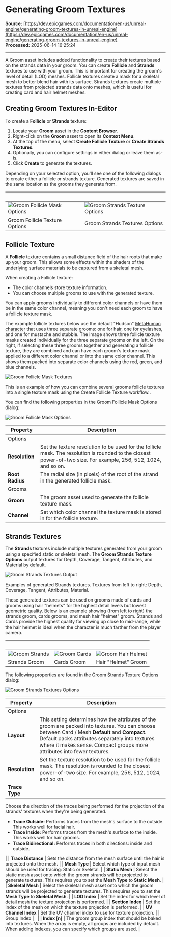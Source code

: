 # Generating Groom Textures

**Source:** [https://dev.epicgames.com/documentation/en-us/unreal-engine/generating-groom-textures-in-unreal-engine](https://dev.epicgames.com/documentation/en-us/unreal-engine/generating-groom-textures-in-unreal-engine)  
**Processed:** 2025-06-14 16:25:24

---

A Groom asset includes added functionality to create their textures based on the strands data in your groom. You can create **Follicle** and **Strands** textures to use with your groom. This is important for creating the groom's level of detail (LOD) meshes. Follicle textures create a mask for a skeletal mesh to better blend hair with its surface. Strands textures create multiple textures from projected strands data onto meshes, which is useful for creating card and hair helmet meshes.

## Creating Groom Textures In-Editor

To create a **Follicle** or **Strands** texture:

1.  Locate your **Groom** asset in the **Content Browser**.
2.  Right-click on the **Groom** asset to open its **Context Menu**.
3.  At the top of the menu, select **Create Follicle Texture** or **Create Strands Textures**.
4.  Optionally, you can configure settings in either dialog or leave them as-is.
5.  Click **Create** to generate the textures.

Depending on your selected option, you'll see one of the following dialogs to create either a follicle or strands texture. Generated textures are saved in the same location as the grooms they generate from.

|   |   |
| --- | --- |
| ![Groom Follicle Mask Options](https://d1iv7db44yhgxn.cloudfront.net/documentation/images/feb46b26-3fb8-4a13-90eb-b147e82f1f51/groom-follicle-mask-options.png) | ![Groom Strands Texture Options](https://d1iv7db44yhgxn.cloudfront.net/documentation/images/6d6ac2e4-d2fe-498e-afda-561e2fa20cff/groom-strands-texture-options.png) |
| Groom Follicle Texture Options | Groom Strands Textures Options |

## Follicle Texture

A **Follicle** texture contains a small distance field of the hair roots that make up your groom. This allows some effects within the shaders of the underlying surface materials to be captured from a skeletal mesh.

When creating a Follicle texture:

-   The color channels store texture information.
-   You can choose multiple grooms to use with the generated texture.

You can apply grooms individually to different color channels or have them be in the same color channel, meaning you don't need each groom to have a follicle texture mask.

The example follicle textures below use the default "Hudson" [MetaHuman character](https://www.unrealengine.com/metahuman) that uses three separate grooms: one for hair, one for eyelashes, and one for mustache and stubble. The image shows three follicle texture masks created individually for the three separate grooms on the left. On the right, if selecting these three grooms together and generating a follicle texture, they are combined and can have each groom's texture mask applied to a different color channel or into the same color channel. This shows them packed into separate color channels using the red, green, and blue channels.

![Groom Follicle Mask Textures](https://d1iv7db44yhgxn.cloudfront.net/documentation/images/df83c0ba-fce3-4def-b757-618383d7b346/groom-follicle-mask-output.png)

This is an example of how you can combine several grooms follicle textures into a single texture mask using the Create Follicle Texture workflow..

You can find the following properties in the Groom Follicle Mask Options dialog:

![Groom Follicle Mask Options](https://d1iv7db44yhgxn.cloudfront.net/documentation/images/73fa372c-1d6b-4308-b972-01a404381a3c/groom-follicle-mask-options.png)

| Property | Description |
| --- | --- |
| Options |   |
| **Resolution** | Set the texture resolution to be used for the follicle mask. The resolution is rounded to the closest power-of-two size. For example, 256, 512, 1024, and so on. |
| **Root Radius** | The radial size (in pixels) of the root of the strand in the generated follicle mask. |
| Grooms |   |
| **Groom** | The groom asset used to generate the follicle texture mask. |
| **Channel** | Set which color channel the texture mask is stored in for the follicle texture. |

## Strands Textures

The **Strands** textures include multiple textures generated from your groom using a specified static or skeletal mesh. The **Groom Strands Texture Options** output textures for Depth, Coverage, Tangent, Attributes, and Material by default.

![Groom Strands Textures Output](https://d1iv7db44yhgxn.cloudfront.net/documentation/images/6dbd73f4-8298-4d10-be2d-f295d5ee64ba/groom-strands-textures-output.png)

Examples of generated Strands textures. Textures from left to right: Depth, Coverage, Tangent, Attributes, Material.

These generated textures can be used on grooms made of cards and grooms using hair "helmets" for the highest detail levels but lowest geometric quality. Below is an example showing (from left to right) the strands groom, cards grooms, and mesh hair "helmet" groom. Strands and Cards provide the highest quality for viewing up close to mid-range, while the hair helmet is ideal when the character is much farther from the player camera.

|   |   |   |
| --- | --- | --- |
| ![Groom Strands](https://d1iv7db44yhgxn.cloudfront.net/documentation/images/61d32ff9-f066-4215-bd78-92826570317f/groom-strands.png) | ![Groom Cards](https://d1iv7db44yhgxn.cloudfront.net/documentation/images/4a70fd03-fac1-4718-8e52-974fd4119d04/groom-cards.png) | ![Groom Hair Helmet](https://d1iv7db44yhgxn.cloudfront.net/documentation/images/0c218ecd-ce43-415f-9353-3c163ac24b27/groom-hair-helmet.png) |
| Strands Groom | Cards Groom | Hair "Helmet" Groom |

The following properties are found in the Groom Strands Texture Options dialog:

![Groom Strands Textures Options](https://d1iv7db44yhgxn.cloudfront.net/documentation/images/ccaae27f-4eae-4e59-ae3c-83f3a72d1574/groom-strands-texture-options.png)

| Property | Description |
| --- | --- |
| Options |   |
| **Layout** | This setting determines how the attributes of the groom are packed into textures. You can choose between Card / Mesh **Default** and **Compact**. Default packs attributes separately into textures where it makes sense. Compact groups more attributes into fewer textures. |
| **Resolution** | Set the texture resolution to be used for the follicle mask. The resolution is rounded to the closest power-of-two size. For example, 256, 512, 1024, and so on. |
| **Trace Type** | 
Choose the direction of the traces being performed for the projection of the strands' textures when they're being generated.

-   **Trace Outside:** Performs traces from the mesh's surface to the outside. This works well for facial hair.
-   **Trace Inside:** Performs traces from the mesh's surface to the inside. This works well for hair grooms.
-   **Trace Bidirectional:** Performs traces in both directions: inside and outside.



 |
| **Trace Distance** | Sets the distance from the mesh surface until the hair is projected onto the mesh. |
| **Mesh Type** | Select which type of input mesh should be used for tracing: Static or Skeletal. |
| **Static Mesh** | Select the static mesh asset onto which the groom strands will be projected to generate textures. This requires you to set the **Mesh Type** to **Static Mesh**. |
| **Skeletal Mesh** | Select the skeletal mesh asset onto which the groom strands will be projected to generate textures. This requires you to set the **Mesh Type** to **Skeletal Mesh**. |
| **LOD Index** | Set the index for which level of detail mesh the texture projection is performed. |
| **Section Index** | Set the index of the mesh on which the texture projection is performed. |
| **UV Channel Index** | Set the UV channel index to use for texture projection. |
| Group Index |   |
| **Index \[n\]** | The groom group index that should be baked into textures. When the array is empty, all groups are included by default. When adding indexes, you can specify which groups are used. |